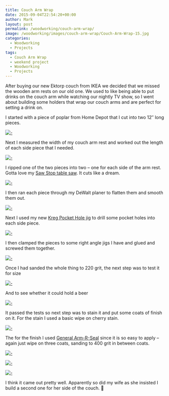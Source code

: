 ```yaml
---
title: Couch Arm Wrap
date: 2015-09-04T22:54:20+00:00
author: Mark
layout: post
permalink: /woodworking/couch-arm-wrap/
image: /woodworking/images/couch-arm-wrap/Couch-Arm-Wrap-15.jpg
categories:
  - Woodworking
  - Projects
tags:
  - Couch Arm Wrap
  - weekend project
  - Woodworking
  - Projects
---
```


After buying our new Ektorp couch from IKEA we decided that we missed the wooden arm rests on our old one. We used to like being able to put drinks on the couch arm while watching our nightly TV show, so I went about building some holders that wrap our couch arms and are perfect for setting a drink on.

I started with a piece of poplar from Home Depot that I cut into two 12&#8243; long pieces.<!--more-->

[![-](/woodworking/images/couch-arm-wrap/Couch-Arm-Wrap-1-300x225.jpg)](/woodworking/images/couch-arm-wrap/Couch-Arm-Wrap-1.jpg)

Next I measured the width of my couch arm rest and worked out the length of each side piece that I needed.

[![-](/woodworking/images/couch-arm-wrap/Couch-Arm-Wrap-2-225x300.jpg)](/woodworking/images/couch-arm-wrap/Couch-Arm-Wrap-2.jpg)

I ripped one of the two pieces into two &#8211; one for each side of the arm rest. Gotta love my [Saw Stop table saw](https://amzn.to/1O3uURA). It cuts like a dream.

[![-](/woodworking/images/couch-arm-wrap/Couch-Arm-Wrap-3-225x300.jpg)](/woodworking/images/couch-arm-wrap/Couch-Arm-Wrap-3.jpg)

I then ran each piece through my DeWalt planer to flatten them and smooth them out.

[![-](/woodworking/images/couch-arm-wrap/Couch-Arm-Wrap-5-300x225.jpg)](/woodworking/images/couch-arm-wrap/Couch-Arm-Wrap-5.jpg)

Next I used my new [Kreg Pocket Hole jig](https://amzn.to/1OjSV53) to drill some pocket holes into each side piece.

[![-](/woodworking/images/couch-arm-wrap/Couch-Arm-Wrap-4-300x225.jpg)](/woodworking/images/couch-arm-wrap/Couch-Arm-Wrap-4.jpg)

I then clamped the pieces to some right angle jigs I have and glued and screwed them together.

[![-](/woodworking/images/couch-arm-wrap/Couch-Arm-Wrap-7-300x225.jpg)](/woodworking/images/couch-arm-wrap/Couch-Arm-Wrap-7.jpg)

Once I had sanded the whole thing to 220 grit, the next step was to test it for size

[![-](/woodworking/images/couch-arm-wrap/Couch-Arm-Wrap-8-225x300.jpg)](/woodworking/images/couch-arm-wrap/Couch-Arm-Wrap-8.jpg)

And to see whether it could hold a beer

[![-](/woodworking/images/couch-arm-wrap/Couch-Arm-Wrap-9-300x225.jpg)](/woodworking/images/couch-arm-wrap/Couch-Arm-Wrap-9.jpg)

It passed the tests so next step was to stain it and put some coats of finish on it. For the stain I used a basic wipe on cherry stain.

[![-](/woodworking/images/couch-arm-wrap/Couch-Arm-Wrap-10-225x300.jpg)](/woodworking/images/couch-arm-wrap/Couch-Arm-Wrap-10.jpg)

The for the finish I used [General Arm-R-Seal](https://amzn.to/1NgPRcO) since it is so easy to apply &#8211; again just wipe on three coats, sanding to 400 grit in between coats.

[![-](/woodworking/images/couch-arm-wrap/Couch-Arm-Wrap-12-300x225.jpg)](/woodworking/images/couch-arm-wrap/Couch-Arm-Wrap-12.jpg)

[![-](/woodworking/images/couch-arm-wrap/Couch-Arm-Wrap-16-300x225.jpg)](/woodworking/images/couch-arm-wrap/Couch-Arm-Wrap-16.jpg)

[![-](/woodworking/images/couch-arm-wrap/Couch-Arm-Wrap-13.jpg)](/woodworking/images/couch-arm-wrap/Couch-Arm-Wrap-13.jpg)

I think it came out pretty well. Apparently so did my wife as she insisted I build a second one for her side of the couch. 🙂
